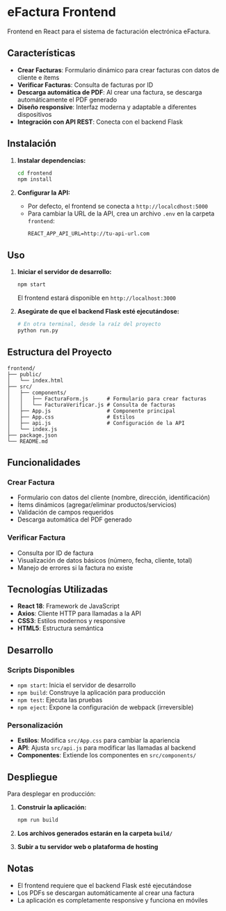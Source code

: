 # eFactura Frontend

Frontend en React para el sistema de facturación electrónica eFactura.

## Características

- **Crear Facturas**: Formulario dinámico para crear facturas con datos de cliente e ítems
- **Verificar Facturas**: Consulta de facturas por ID
- **Descarga automática de PDF**: Al crear una factura, se descarga automáticamente el PDF generado
- **Diseño responsive**: Interfaz moderna y adaptable a diferentes dispositivos
- **Integración con API REST**: Conecta con el backend Flask

## Instalación

1. **Instalar dependencias:**
   ```bash
   cd frontend
   npm install
   ```

2. **Configurar la API:**
   - Por defecto, el frontend se conecta a `http://localcdhost:5000`
   - Para cambiar la URL de la API, crea un archivo `.env` en la carpeta `frontend`:
     ```
     REACT_APP_API_URL=http://tu-api-url.com
     ```

## Uso

1. **Iniciar el servidor de desarrollo:**
   ```bash
   npm start
   ```
   El frontend estará disponible en `http://localhost:3000`

2. **Asegúrate de que el backend Flask esté ejecutándose:**
   ```bash
   # En otra terminal, desde la raíz del proyecto
   python run.py
   ```

## Estructura del Proyecto

```
frontend/
├── public/
│   └── index.html
├── src/
│   ├── components/
│   │   ├── FacturaForm.js      # Formulario para crear facturas
│   │   └── FacturaVerificar.js # Consulta de facturas
│   ├── App.js                  # Componente principal
│   ├── App.css                 # Estilos
│   ├── api.js                  # Configuración de la API
│   └── index.js
├── package.json
└── README.md
```

## Funcionalidades

### Crear Factura
- Formulario con datos del cliente (nombre, dirección, identificación)
- Ítems dinámicos (agregar/eliminar productos/servicios)
- Validación de campos requeridos
- Descarga automática del PDF generado

### Verificar Factura
- Consulta por ID de factura
- Visualización de datos básicos (número, fecha, cliente, total)
- Manejo de errores si la factura no existe

## Tecnologías Utilizadas

- **React 18**: Framework de JavaScript
- **Axios**: Cliente HTTP para llamadas a la API
- **CSS3**: Estilos modernos y responsive
- **HTML5**: Estructura semántica

## Desarrollo

### Scripts Disponibles

- `npm start`: Inicia el servidor de desarrollo
- `npm build`: Construye la aplicación para producción
- `npm test`: Ejecuta las pruebas
- `npm eject`: Expone la configuración de webpack (irreversible)

### Personalización

- **Estilos**: Modifica `src/App.css` para cambiar la apariencia
- **API**: Ajusta `src/api.js` para modificar las llamadas al backend
- **Componentes**: Extiende los componentes en `src/components/`

## Despliegue

Para desplegar en producción:

1. **Construir la aplicación:**
   ```bash
   npm run build
   ```

2. **Los archivos generados estarán en la carpeta `build/`**

3. **Subir a tu servidor web o plataforma de hosting**

## Notas

- El frontend requiere que el backend Flask esté ejecutándose
- Los PDFs se descargan automáticamente al crear una factura
- La aplicación es completamente responsive y funciona en móviles 